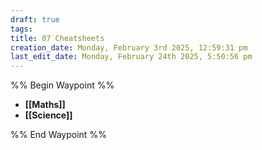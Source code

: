 ```yaml
---
draft: true
tags: 
title: 07 Cheatsheets
creation_date: Monday, February 3rd 2025, 12:59:31 pm
last_edit_date: Monday, February 24th 2025, 5:50:56 pm
---
```


%% Begin Waypoint %%
- **[[Maths]]**
- **[[Science]]**

%% End Waypoint %%

